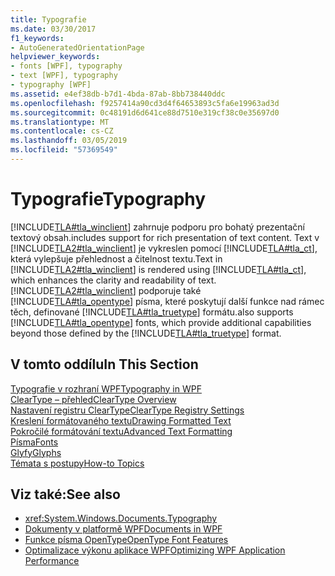 ```yaml
---
title: Typografie
ms.date: 03/30/2017
f1_keywords:
- AutoGeneratedOrientationPage
helpviewer_keywords:
- fonts [WPF], typography
- text [WPF], typography
- typography [WPF]
ms.assetid: e4ef38db-b7d1-4bda-87ab-8bb738440ddc
ms.openlocfilehash: f9257414a90cd3d4f64653893c5fa6e19963ad3d
ms.sourcegitcommit: 0c48191d6d641ce88d7510e319cf38c0e35697d0
ms.translationtype: MT
ms.contentlocale: cs-CZ
ms.lasthandoff: 03/05/2019
ms.locfileid: "57369549"
---
```

# <a name="typography"></a><span data-ttu-id="257c6-102">Typografie</span><span class="sxs-lookup"><span data-stu-id="257c6-102">Typography</span></span>
[!INCLUDE[TLA#tla_winclient](../../../../includes/tlasharptla-winclient-md.md)] <span data-ttu-id="257c6-103">zahrnuje podporu pro bohatý prezentační textový obsah.</span><span class="sxs-lookup"><span data-stu-id="257c6-103">includes support for rich presentation of text content.</span></span> <span data-ttu-id="257c6-104">Text v [!INCLUDE[TLA2#tla_winclient](../../../../includes/tla2sharptla-winclient-md.md)] je vykreslen pomocí [!INCLUDE[TLA#tla_ct](../../../../includes/tlasharptla-ct-md.md)], která vylepšuje přehlednost a čitelnost textu.</span><span class="sxs-lookup"><span data-stu-id="257c6-104">Text in [!INCLUDE[TLA2#tla_winclient](../../../../includes/tla2sharptla-winclient-md.md)] is rendered using [!INCLUDE[TLA#tla_ct](../../../../includes/tlasharptla-ct-md.md)], which enhances the clarity and readability of text.</span></span> [!INCLUDE[TLA2#tla_winclient](../../../../includes/tla2sharptla-winclient-md.md)] <span data-ttu-id="257c6-105">podporuje také [!INCLUDE[TLA#tla_opentype](../../../../includes/tlasharptla-opentype-md.md)] písma, které poskytují další funkce nad rámec těch, definované [!INCLUDE[TLA#tla_truetype](../../../../includes/tlasharptla-truetype-md.md)] formátu.</span><span class="sxs-lookup"><span data-stu-id="257c6-105">also supports [!INCLUDE[TLA#tla_opentype](../../../../includes/tlasharptla-opentype-md.md)] fonts, which provide additional capabilities beyond those defined by the [!INCLUDE[TLA#tla_truetype](../../../../includes/tlasharptla-truetype-md.md)] format.</span></span>  
  
## <a name="in-this-section"></a><span data-ttu-id="257c6-106">V tomto oddílu</span><span class="sxs-lookup"><span data-stu-id="257c6-106">In This Section</span></span>  
 [<span data-ttu-id="257c6-107">Typografie v rozhraní WPF</span><span class="sxs-lookup"><span data-stu-id="257c6-107">Typography in WPF</span></span>](typography-in-wpf.md)  
 [<span data-ttu-id="257c6-108">ClearType – přehled</span><span class="sxs-lookup"><span data-stu-id="257c6-108">ClearType Overview</span></span>](cleartype-overview.md)  
 [<span data-ttu-id="257c6-109">Nastavení registru ClearType</span><span class="sxs-lookup"><span data-stu-id="257c6-109">ClearType Registry Settings</span></span>](cleartype-registry-settings.md)  
 [<span data-ttu-id="257c6-110">Kreslení formátovaného textu</span><span class="sxs-lookup"><span data-stu-id="257c6-110">Drawing Formatted Text</span></span>](drawing-formatted-text.md)  
 [<span data-ttu-id="257c6-111">Pokročilé formátování textu</span><span class="sxs-lookup"><span data-stu-id="257c6-111">Advanced Text Formatting</span></span>](advanced-text-formatting.md)  
 [<span data-ttu-id="257c6-112">Písma</span><span class="sxs-lookup"><span data-stu-id="257c6-112">Fonts</span></span>](fonts-wpf.md)  
 [<span data-ttu-id="257c6-113">Glyfy</span><span class="sxs-lookup"><span data-stu-id="257c6-113">Glyphs</span></span>](glyphs.md)  
 [<span data-ttu-id="257c6-114">Témata s postupy</span><span class="sxs-lookup"><span data-stu-id="257c6-114">How-to Topics</span></span>](typography-how-to-topics.md)  
  
## <a name="see-also"></a><span data-ttu-id="257c6-115">Viz také:</span><span class="sxs-lookup"><span data-stu-id="257c6-115">See also</span></span>
- <xref:System.Windows.Documents.Typography>
- [<span data-ttu-id="257c6-116">Dokumenty v platformě WPF</span><span class="sxs-lookup"><span data-stu-id="257c6-116">Documents in WPF</span></span>](documents-in-wpf.md)
- [<span data-ttu-id="257c6-117">Funkce písma OpenType</span><span class="sxs-lookup"><span data-stu-id="257c6-117">OpenType Font Features</span></span>](opentype-font-features.md)
- [<span data-ttu-id="257c6-118">Optimalizace výkonu aplikace WPF</span><span class="sxs-lookup"><span data-stu-id="257c6-118">Optimizing WPF Application Performance</span></span>](optimizing-wpf-application-performance.md)
